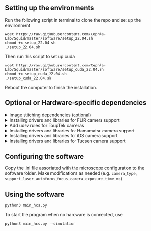 ## Setting up the environments
Run the following script in terminal to clone the repo and set up the environment
```
wget https://raw.githubusercontent.com/Cephla-Lab/Squid/master/software/setup_22.04.sh
chmod +x setup_22.04.sh
./setup_22.04.sh
```

Then run this script to set up cuda
```
wget https://raw.githubusercontent.com/Cephla-Lab/Squid/master/software/setup_cuda_22.04.sh
chmod +x setup_cuda_22.04.sh
./setup_cuda_22.04.sh
```

Reboot the computer to finish the installation.

## Optional or Hardware-specific dependencies

<details>
<summary>image stitching dependencies (optional)</summary>
For optional image stitching using ImageJ, additionally run the following:

```
sudo apt-get update
sudo apt-get install openjdk-11-jdk
sudo apt-get install maven
pip3 install pyimagej
pip3 instlal scyjava
pip3 install tifffile
pip3 install imagecodecs
```

Then, add the following line to the top of `/etc/environment` (needs to be edited with `sudo [your text editor]`):
```
JAVA_HOME=/usr/lib/jvm/default-java
```
Then, add the following lines to the top of `~/.bashrc` (or whichever file your terminal sources upon startup):
```
source /etc/environment
export JAVA_HOME = $JAVA_HOME
export PATH=$JAVA_HOME/bin:$PATH
```
</details>

<details>
<summary>Installing drivers and libraries for FLIR camera support</summary>
Go to FLIR's page for downloading their Spinnaker SDK (https://www.flir.com/support/products/spinnaker-sdk/) and register.

Open the `software/drivers and libraries/flir` folder in terminal and run the following
```
sh ./install_spinnaker.sh
sh ./install_PySpin.sh
```
</details>

<details>
<summary>Add udev rules for ToupTek cameras</summary>

```
sudo cp drivers\ and\ libraries/toupcam/linux/udev/99-toupcam.rules /etc/udev/rules.d
```
</details>

<details>
<summary>Installing drivers and libraries for Hamamatsu camera support</summary>

Open the `software/drivers and libraries/hamamatsu` folder in terminal and run the following
```
sh ./install_hamamatsu.sh
```
</details>

<details>
<summary>Installing drivers and libraries for iDS camera support</summary>
- Software:

Go to iDS's page for downloading their software (https://en.ids-imaging.com/download-details/1009877.html?os=linux&version=&bus=64&floatcalc=). Register and log in.

Open the `software/drivers and libraries/ids` folder in terminal and run the following
```
sh ./install_ids.sh
```

You will be asked to enter sudo password.

- Firmware (optional):

If you would like to update the firmware of the camera (optional), download the Vision firmware update (GUF file) on the same page.

Open the `software/drivers and libraries/ids/ids-peak_2.11.0.0-178_amd64/bin` folder in terminal and run the following
```
./ids_peak_cockpit
```

This will start the iDS peak Cockpit software. Then: 
1. Open the camera manager by clicking on the camera manager icon in the main menu.
2. Select the camera in the camera manager.
3. Click on the firmware update icon in the menu to open the dialog for selecting the update file for the Vision firmware (*.guf).
4. Select the update file.
5. Click on "Open".

The update is started and the camera is updated. Note: If you select an incorrect update file by mistake, you will see the message "The update file is incompatible".
After the update is complete, you can close the iDS peak Cockpit software. (Reference: https://en.ids-imaging.com/tl_files/downloads/usb3-vision/firmware/ReadMe.html)

</details>

<details>
<summary>Installing drivers and libraries for Tucsen camera support</summary>

Open the `software/drivers and libraries/tucsen` folder in terminal and run the following to log in as a root user
```
sudo -s
```

The following steps should be run as root user
```
sh ./install_tucsen.sh
```

After installation, run the following to log out
```
exit
```

</details>

## Configuring the software
Copy the .ini file associated with the microscope configuration to the software folder. Make modifications as needed (e.g. `camera_type`, `support_laser_autofocus`,`focus_camera_exposure_time_ms`)

## Using the software
```
python3 main_hcs.py
```
To start the program when no hardware is connected, use
```
python3 main_hcs.py --simulation
```
